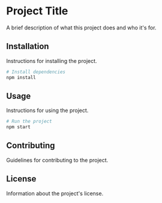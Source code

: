 # Project Title

A brief description of what this project does and who it's for.

## Installation

Instructions for installing the project.

```bash
# Install dependencies
npm install
```

## Usage

Instructions for using the project.

```bash
# Run the project
npm start
```

## Contributing

Guidelines for contributing to the project.

## License

Information about the project's license.
